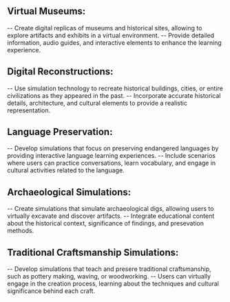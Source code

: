 ## Virtual Museums:
 -- Create digital replicas of museums and historical sites, allowing to explore artifacts and exhibits in a virtual environment.
 -- Provide detailed information, audio guides, and interactive elements to enhance the learning experience.

## Digital Reconstructions:
  -- Use simulation technology to recreate historical buildings, cities, or entire civilizations as they appeared in the past.
  -- Incorporate accurate historical details, architecture, and cultural elements to provide a realistic representation.

## Language Preservation:
  -- Develop simulations that focus on preserving endangered languages by providing interactive language learning experiences.
  -- Include scenarios where users can practice conversations, learn vocabulary, and engage in cultural activities related to the language.

## Archaeological Simulations:
  -- Create simulations that simulate archaeological digs, allowing users to virtually excavate and discover artifacts.
  -- Integrate educational content about the historical context, significance of findings, and presevation methods.

## Traditional Craftsmanship Simulations:
  -- Develop simulations that teach and presere traditional craftsmanship, such as pottery making, waving, or woodworking.
  -- Users can virtually engage in the creation process, learning about the techniques and cultural significance behind each craft.
